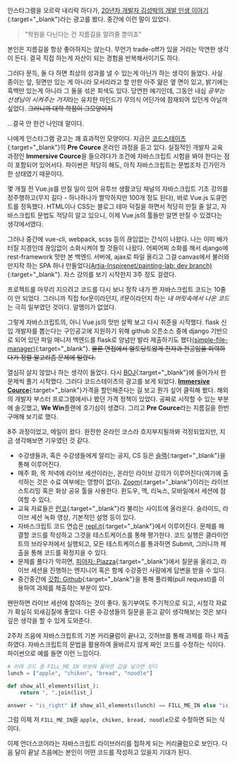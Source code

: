 인스타그램을 오르락 내리락 하다가, [20년차 개발자 김성박의 개발 인생 이야기](https://youtu.be/a89IPreyc2s?t=555){:target="_blank"}라는 광고를 봤다. 중간에 이런 말이 있었다.

> "학원을 다닌다는 건 지름길을 알려줄 뿐이죠"

본인은 지름길을 항상 좋아하지는 않는다. 무언가 trade-off가 있을 거라는 막연한 생각이 든다. 결국 직접 하는게 자산이 되는 경험을 반복해서이기도 하다. 

그러다 문득, 둘 다 하면 최상의 성과를 낼 수 있는게 아닌가 하는 생각이 들었다. 사실 종이는 앞, 뒷면만 있는 게 아니라 모서리라고 할 만한 아주 얆은 옆 면이 있고, 밝기에는 흑백만 있는게 아니라 그 둘을 섞은 회색도 있다. 당연한 얘기인데, 그동안 내심 *공부는 선생님이 시켜주는 거지*라는 유치한 마인드가 무의식 어딘가에 잠재되어 있던게 아닐까 싶었다. ~~그러니까 대학 학점이 그모양이지~~

...결국 안 한건 나인데 말이다.

나에게 인스타그램 광고는 꽤 효과적인 모양이다. 지금은 [코드스테이츠](https://www.codestates.com/){:target="_blank"}의 **Pre Cource** 온라인 과정을 듣고 있다. 실질적인 개발자 교육 과정인 **Immersive Cource**을 들으려다가 조건에 자바스크립트 시험을 봐야 한다는 점이 포함되어 있어서다. 파이썬은 적당히 해도, 아직 자바스크립트는 문법조차 긴가민가한 상태였기 때문이다. 

몇 개월 전 Vue.js를 만질 일이 있어 유투브 생활코딩 채널의 자바스크립트 기초 강의를 정주행하고(무지 길다 - 하나하나가 짤막하지만 100개 정도 된다), 바로 Vue.js 도큐먼트를 정독했다. HTML이나 CSS는 블로그 테마 덕질을 하면서 적당히 만질 줄 알고, 자바스크립트 문법도 적당히 알고 있으니, 이제 Vue.js의 툴들만 알면 만질 수 있겠다는 생각에서였다.

그러나 중간에 vue-cli, webpack, scss 등의 끊임없는 간식이 나왔다. 나는 이미 배가 터질 지경인데 끊임없이 소화시켜야 할 것들이 나왔다. 어찌어찌 소화를 해서 django에 rest-framework 맛만 본 백엔드 서버에, ajax로 파일 올리고 그걸 canvas에서 불러와 만지작 하는 SPA 하나 만들었다[(Artia-Inspirenet/painting-lab: dev branch)](https://github.com/Artia-Inspirenet/painting-lab/commits/dev){:target="_blank"}. 자스 강의를 보기 시작한지 3주 정도 걸렸다.

프로젝트를 마무리 지으려고 코드를 다시 보니 정작 내가 짠 자바스크립트 코드는 10줄이 안 되었다. 그러니까 직접 for문이라던지, if문이라던지 하는 *내 머릿속에서 나온 코드*는 극히 일부였던 것이다. 알멩이가 없었다.

그렇게 자바스크립트의, 아니 Vue.js의 맛만 살짝 보고 다시 취준을 시작했다. flask 신입 개발자를 뽑는다는 구인공고에 지원하기 위해 github 오픈소스 중에 django 기반으로 되어 있던 파일 매니저 백엔드를 flask로 양념만 발라 제출하기도 했다[(simple-file-manager)](https://github.com/Rockheung/simple-file-manager){:target="_blank"}. ~~물론 면접에서 얼토당토않게 전자과 전공임을 피력하다가 정렬 알고리즘 문제에 털렸다.~~

열심히 살지 않았나 하는 생각이 들었다. 다시 [BOJ](https://www.acmicpc.net/){:target="_blank"}에 들어가서 한문제씩 풀기 시작했다. 그러다 코드스테이츠의 광고를 보게 되었다. [**Immersive Cource**](https://www.codestates.com/#/courses/immersive){:target="_blank"}가격을 할인해준다는 걸 보고 뭔가 싶어 클릭해 봤다. 해외의 개발자 부스터 프로그램에서나 봤던 가격 정책이 있었다. 공짜로 시작할 수 있는 부분에 솔깃했고, **We Win**플랜에 호기심이 생겼다. 그리고 **Pre Cource**라는 지름길을 한번 구매해 보기로 했다.

8주 과정이었고, 메일이 왔다. 완전한 온라인 코스라 흐지부지될까봐 걱정되었지만, 지금 생각해보면 기우였던 것 같다.

- 수강생들과, 혹은 수강생들에게 알리는 공지, CS 등은 [슬랙](https://slack.com/){:target="_blank"}을 통해 이루어진다.
- 매주 화, 목 저녁에 라이브 세션이라는, 온라인 라이브 강의가 이루어진다(여기에 출석하는 것은 수료 여부에는 영향이 없다). [Zoom](https://zoom.us/){:target="_blank"}이라는 라이브 스트리밍 혹은 화상 공유 툴을 사용한다. 윈도우, 맥, 리눅스, 모바일에서 세션에 참여할 수 있다.
- 교육 자료들은 [런코](https://learn.codestates.com/){:target="_blank"}라 불리는 사이트에 올라온다. 슬라이드, 라이브 세션 녹화 영상, 기본적인 설명 등이 있다.
- 자바스크립트 코드 연습은 [repl.it](https://repl.it){:target="_blank"}에서 이루어진다. 문제를 해결할 코드를 작성하고 그것을 테스트케이스를 통해 평가한다. 코드 실행은 클라이언트의 브라우저에서 실행되고, 모든 테스트케이스를 통과하면 Submit, 그러니까 제출을 통해 코드를 확정지을 수 있다.
- 문제를 풀다가 막히면, [피아자: Piazza](https://piazza.com){:target="_blank"}에서 질문을 올리고, 라이브 세션을 진행하는 엔지니어 혹은 함께 수강중인 사람에게 답변을 받을 수 있다.
- 중간중간에 [깃헙: Github](https://github.com/){:target="_blank"}을 통해 풀리퀘(pull request)를 이용하여 과제를 제출하는 부분이 있다.

왠만하면 라이브 세션에 참여하는 것이 좋다. 동기부여도 주기적으로 되고, 시청각 자료가 확실히 되새김질에 좋았다. 다른 수강생들의 질문을 듣고 같이 생각해보는 것은 보다 깊은 생각을 할 수 있게 도와준다.

2주차 즈음에 자바스크립트의 기본 커리큘럼이 끝나고, 깃허브를 통해 과제를 하나 제출하였다. 자바스크립트의 문법을 활용하여 올바르지 않게 짜인 코드를 수정하는 식이다. 파이썬으로 예를 들면 이런 느낌이다.

``` python
# 아래 코드 중 FILL_ME_IN 부분에 올바른 값을 넣으면 된다
lunch = ["apple", "chiken", "bread", "noodle"]

def show_all_elements(list_):
    return ", ".join(list_)

answer = "is_right" if show_all_elements(lunch) == FILL_ME_IN else "is_wrong"
```
    
그럼 이제 저 `FILL_ME_IN`을   `apple, chiken, bread, noodle`으로 수정하면 되는 식이다.

이제 언더스코어라는 자바스크립트 라이브러리를 접하게 되는 커리큘럼으로 보인다. 다음 달이 끝날 즈음에는 본인이 어떤 코드를 작성하고 있을지 기대가 된다.
<!--stackedit_data:
eyJoaXN0b3J5IjpbNDQ0NjY4NjczLDQ1NTI5MTU3NCwtNTY1Mj
Y4ODc4LC01MzkxMTgxMTksMzkwNTkxMTQyLDE1NjE0MzcxMCwt
MTI0OTU4NzUzMywtMTE0NDgxOTAxMCwxNjcwMzI3Mjg3XX0=
-->